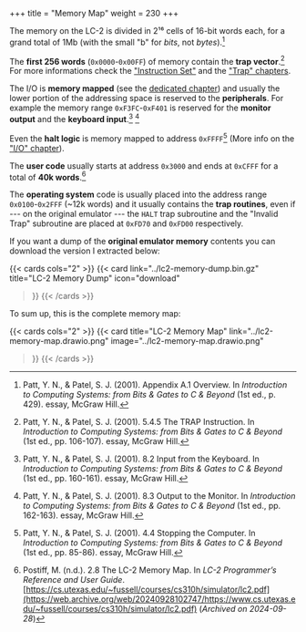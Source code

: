 +++
title = "Memory Map"
weight = 230
+++

The memory on the LC-2 is divided in 2¹⁶ cells of 16-bit words each, for a
grand total of 1Mb (with the small "b" for *bits*, not *bytes*).[^1]

[^1]: Patt, Y. N., & Patel, S. J. (2001). Appendix A.1 Overview. In
      _Introduction to Computing Systems: from Bits & Gates to C & Beyond_ (1st
      ed., p. 429). essay, McGraw Hill.

The **first 256 words** (`0x0000`-`0x00FF`) of memory contain the **trap
vector**.[^2] For more informations check the ["Instruction
Set"](../instruction-set) and the ["Trap" chapters](../trap).

[^2]: Patt, Y. N., & Patel, S. J. (2001). 5.4.5 The TRAP Instruction. In
      _Introduction to Computing Systems: from Bits & Gates to C & Beyond_ (1st
      ed., pp. 106-107). essay, McGraw Hill.

The I/O is **memory mapped** (see the [dedicated chapter](../i-o)) and usually
the lower portion of the addressing space is reserved to the **peripherals**.
For example the memory range `0xF3FC`-`0xF401` is reserved for the **monitor
output** and the **keyboard input**.[^3] [^4]

[^3]: Patt, Y. N., & Patel, S. J. (2001). 8.2 Input from the Keyboard. In
      _Introduction to Computing Systems: from Bits & Gates to C & Beyond_ (1st
      ed., pp. 160-161). essay, McGraw Hill.

[^4]: Patt, Y. N., & Patel, S. J. (2001). 8.3 Output to the Monitor. In
      _Introduction to Computing Systems: from Bits & Gates to C & Beyond_ (1st
      ed., pp. 162-163). essay, McGraw Hill.

Even the **halt logic** is memory mapped to address `0xFFFF`[^5] (More info on
the ["I/O" chapter](../i-o)).

[^5]: Patt, Y. N., & Patel, S. J. (2001). 4.4 Stopping the Computer. In
      _Introduction to Computing Systems: from Bits & Gates to C & Beyond_ (1st
      ed., pp. 85-86). essay, McGraw Hill.

The **user code** usually starts at address `0x3000` and ends at `0xCFFF` for a
total of **40k words**.[^6]

[^6]: Postiff, M. (n.d.). 2.8 The LC-2 Memory Map. In _LC-2 Programmer’s
      Reference and User Guide_.
      [https://cs.utexas.edu/~fussell/courses/cs310h/simulator/lc2.pdf](https://web.archive.org/web/20240928102747/https://www.cs.utexas.edu/~fussell/courses/cs310h/simulator/lc2.pdf)
      (_Archived on 2024-09-28_)

The **operating system** code is usually placed into the address range
`0x0100`-`0x2FFF` (~12k words) and it usually contains the **trap routines**,
even if --- on the original emulator --- the `HALT` trap subroutine and the
"Invalid Trap" subroutine are placed at `0xFD70` and `0xFD00` respectively.

If you want a dump of the **original emulator memory** contents you can
download the version I extracted below:

{{< cards cols="2" >}}
  {{< card
    link="../lc2-memory-dump.bin.gz"
    title="LC-2 Memory Dump"
    icon="download"
  >}}
{{< /cards >}}

To sum up, this is the complete memory map:

{{< cards cols="2" >}}
  {{< card
    title="LC-2 Memory Map"
    link="../lc2-memory-map.drawio.png"
    image="../lc2-memory-map.drawio.png"
  >}}
{{< /cards >}}
